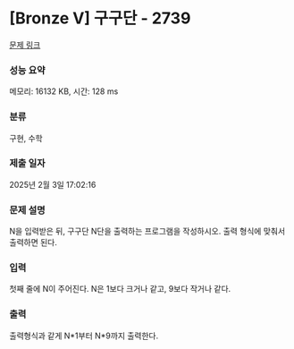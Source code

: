 # [Bronze V] 구구단 - 2739 

[문제 링크](https://www.acmicpc.net/problem/2739) 

### 성능 요약

메모리: 16132 KB, 시간: 128 ms

### 분류

구현, 수학

### 제출 일자

2025년 2월 3일 17:02:16

### 문제 설명

<p>N을 입력받은 뒤, 구구단 N단을 출력하는 프로그램을 작성하시오. 출력 형식에 맞춰서 출력하면 된다.</p>

### 입력 

 <p>첫째 줄에 N이 주어진다. N은 1보다 크거나 같고, 9보다 작거나 같다.</p>

### 출력 

 <p>출력형식과 같게 N*1부터 N*9까지 출력한다.</p>

